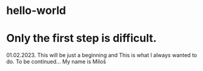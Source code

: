 # hello-world
# Only the first step is difficult.
01.02.2023. This will be just a beginning and This is what I always wanted to do. To be continued...
My name is Miloš
